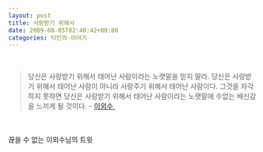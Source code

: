 ```yaml
---
layout: post
title: 사랑받기 위해서
date: 2009-08-05T02:40:42+00:00
categories: 타인의-이야기
---
```

<SPAN class=status-body><SPAN class=entry-content><br />
<BLOCKQUOTE>당신은 사랑받기 위해서 태어난 사람이라는 노랫말을 믿지 말라. 당신은 사랑받기 위해서 태어난 사람이 아니라 사랑주기 위해서 태어난 사람이다. 그것을 자각하지 못하면 당신은 사랑받기 위해서 태어난 사람이라는 노랫말에 수없는 배신감을 느끼게 될 것이다. - <A title="[http://twitter.com/oisoo/status/3127022537]로 이동합니다." href="http://twitter.com/oisoo/status/3127022537" target=_blank>이외수&nbsp;</A> <br /></BLOCKQUOTE></SPAN></SPAN><br /><br />끊을 수 없는 이외수님의 트윗
